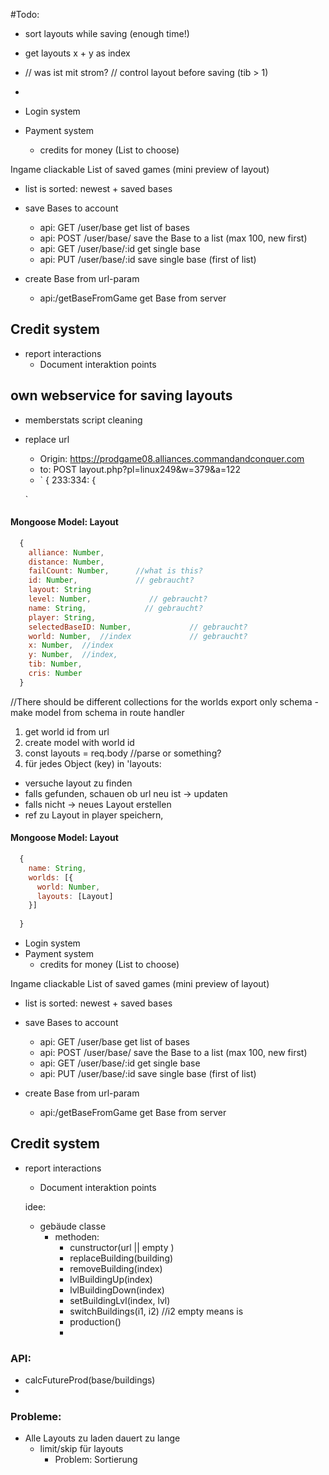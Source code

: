 #Todo:
- sort layouts while saving (enough time!)
- get layouts x + y as index
- // was ist mit strom? // control layout before saving (tib > 1)
- 

- Login system
- Payment system
  - credits for money (List to choose)

Ingame cliackable List of saved games (mini preview of layout)
- list is sorted: newest + saved bases
- save Bases to account 
  - api: GET /user/base get list of bases 
  - api: POST /user/base/    save the Base to a list (max 100, new first)
  - api: GET /user/base/:id  get single base
  - api: PUT /user/base/:id  save single base (first of list)   

- create Base from url-param
  - api:/getBaseFromGame get Base from server 
  
## Credit system
- report interactions 
  - Document interaktion points
  
  
## own webservice for saving layouts
- memberstats script cleaning
- replace url
  - Origin: https://prodgame08.alliances.commandandconquer.com
  - to: POST layout.php?pl=linux249&w=379&a=122
  - `
      { 233:334: {
        
  `
#### Mongoose Model: Layout
```javascript 
  { 
    alliance: Number,
    distance: Number,
    failCount: Number,      //what is this?
    id: Number,             // gebraucht?
    layout: String
    level: Number,             // gebraucht?
    name: String,             // gebraucht?
    player: String,
    selectedBaseID: Number,             // gebraucht?
    world: Number,  //index             // gebraucht?
    x: Number,  //index
    y: Number,  //index,
    tib: Number,
    cris: Number
  }
```



//There should be different collections for the worlds
export only schema - make model from schema in route handler

1. get world id from url 
2. create model with world id 
3. const layouts = req.body //parse or something? 
3. für jedes Object (key) in 'layouts: 
  - versuche layout zu finden
  - falls gefunden, schauen ob url neu ist -> updaten
  - falls nicht -> neues Layout erstellen
  - ref zu Layout in player speichern, 

#### Mongoose Model: Layout
```javascript 
  { 
    name: String,
    worlds: [{
      world: Number,
      layouts: [Layout]
    }]
    
  }
```
  
- Login system
- Payment system
  - credits for money (List to choose)

Ingame cliackable List of saved games (mini preview of layout)
- list is sorted: newest + saved bases
- save Bases to account 
  - api: GET /user/base get list of bases 
  - api: POST /user/base/    save the Base to a list (max 100, new first)
  - api: GET /user/base/:id  get single base
  - api: PUT /user/base/:id  save single base (first of list)   

- create Base from url-param
  - api:/getBaseFromGame get Base from server 
  
## Credit system
- report interactions 
  - Document interaktion points
  
  idee: 
  
  - gebäude classe 
    - methoden:
       - cunstructor(url || empty )  
       - replaceBuilding(building)
       - removeBuilding(index)
       - lvlBuildingUp(index)
       - lvlBuildingDown(index)
       - setBuildingLvl(index, lvl)
       - switchBuildings(i1, i2) //i2 empty means is
       - production()
       -  
       
       
### API: 
 - calcFutureProd(base/buildings)
 - 
 
 
 
### Probleme: 
- Alle Layouts zu laden dauert zu lange
    - limit/skip für layouts
        - Problem: Sortierung 